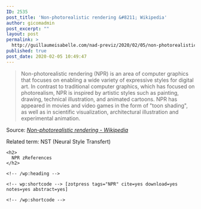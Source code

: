 ```yaml
---
ID: 2535
post_title: 'Non-photorealistic rendering &#8211; Wikipedia'
author: gicomadmin
post_excerpt: ""
layout: post
permalink: >
  http://guillaumeisabelle.com/nad-previz/2020/02/05/non-photorealistic-rendering-wikipedia/
published: true
post_date: 2020-02-05 10:49:47
---
```

> Non-photorealistic rendering (NPR) is an area of computer graphics that focuses on enabling a wide variety of expressive styles for digital art. In contrast to traditional computer graphics, which has focused on photorealism, NPR is inspired by artistic styles such as painting, drawing, technical illustration, and animated cartoons. NPR has appeared in movies and video games in the form of "toon shading", as well as in scientific visualization, architectural illustration and experimental animation. 

Source: *[Non-photorealistic rendering - Wikipedia][1]*

<!-- wp:paragraph -->

Related term: NST (Neural Style Transfert)

<!-- /wp:paragraph -->

<!-- wp:more -->

<!--more-->

<!-- /wp:more -->

<!-- wp:group -->

<div class="wp-block-group">
  <div class="wp-block-group__inner-container">
    <!-- wp:heading -->
    
    <h2>
      NPR zReferences
    </h2>
    
    <!-- /wp:heading -->
    
    <!-- wp:shortcode --> [zotpress tags="NPR" cite=yes download=yes notes=yes abstract=yes] 
    
    <!-- /wp:shortcode -->
  </div>
</div>

<!-- /wp:group -->

<!-- wp:paragraph -->



<!-- /wp:paragraph -->

 [1]: https://en.wikipedia.org/wiki/Non-photorealistic_rendering